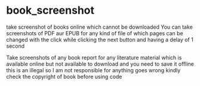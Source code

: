 # book_screenshot
take screenshot of books online which cannot be downloaded
You can take screenshots of PDF aur EPUB for any kind of file of which pages can be changed with the click while clicking the next button and having a delay of 1 second

Take screenshots of any book report for any literature material which is available online but not available to download and you need to save it offline this is an illegal 
so I am not responsible for anything goes wrong kindly check the copyright of book before using code
